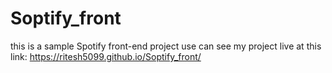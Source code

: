 # Soptify_front
this is a sample Spotify front-end project
use can see my project live at this link: https://ritesh5099.github.io/Soptify_front/

